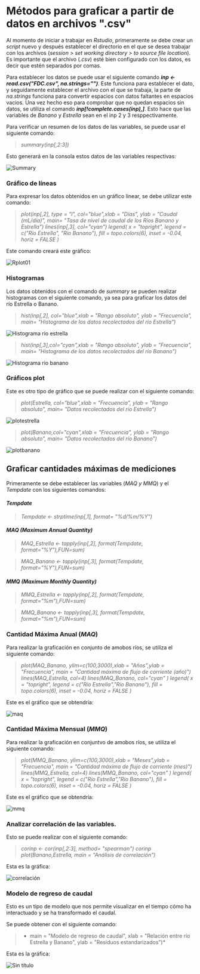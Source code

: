 # **Métodos para graficar a partir de datos en archivos ".csv"**
  Al momento de iniciar a trabajar en *Rstudio*, primeramente se debe crear un *script* nuevo y después establecer el directorio en el que se desea trabajar con los archivos (*session > set working directory > to source file location*). Es importante que el archivo (*.csv*) esté bien configurado con los datos, es decir que estén separados por comas.
  
  Para establecer los datos se puede usar el siguiente comando ***inp <- read.csv("FDC.csv", na.strings="")***. Este funciona para establecer el dato, y seguidamente establecer el archivo con el que se trabaja, la parte de *na.strings* funciona para convertir espacios con datos faltantes en espacios vacios. Una vez hecho eso para comprobar que no quedan espacios sin datos, se utiliza el comando ***inp[!complete.cases(inp),]***. Esto hace que las variables de *Banano* y *Estrella* sean en el inp 2 y 3 resppectivamente.
  
  Para verificar un resumen de los datos de las variables, se puede usar el siguiente comando:
  >*summary(inp[,2:3])*

Esto generará en la consola estos datos de las variables respectivas:

![Summary](https://user-images.githubusercontent.com/83330908/119290174-44353f80-bc09-11eb-98d8-def2d617167f.PNG)


### Gráfico de líneas

Para expresar los datos obtenidos en un gráfico linear, se debe utilizar este comando:
 
>*plot(inp[,2], type = "l", col="blue",xlab = "Días", ylab = "Caudal (mL/día)", main= "Tasa de nivel de caudal de los Ríos Banano y Estrella")
lines(inp[,3], col="cyan")
legend(
  x = "topright",
  legend = c("Río Estrella", "Río Banano"),
  fill = topo.colors(6),
  inset = -0.04,
  horiz = FALSE
  )*

Este comando creará este gráfico:

![Rplot01](https://user-images.githubusercontent.com/83330908/119286951-b5252900-bc02-11eb-8762-c4e33b0bff5b.png)

### Histogramas

Los datos obtenidos con el comando de *summary* se pueden realizar histogramas con el siguiente comando, ya sea para graficar los datos del río Estrella o Banano.

>*hist(inp[,2], col="blue",xlab = "Rango absoluto", ylab = "Frecuencia", main= "Histograma de los datos recolectados del río Estrella")*

![Histograma rio estrella](https://user-images.githubusercontent.com/83330908/119290278-76df3800-bc09-11eb-9c30-fee72f41644d.png)

>*hist(inp[,3],col="cyan",xlab = "Rango absoluto", ylab = "Frecuencia", main= "Histograma de los datos recolectados del río Banano")*

![Histograma rio banano](https://user-images.githubusercontent.com/83330908/119290435-ba39a680-bc09-11eb-948c-9d55f397b5f1.png)
 
### Gráficos plot

Este es otro tipo de gráfico que se puede realizar con el siguiente comando:

>*plot(Estrella, col="blue",xlab = "Frecuencia", ylab = "Rango absoluto", main= "Datos recolectados del río Estrella")*

![plotestrella](https://user-images.githubusercontent.com/83330908/119291602-f79f3380-bc0b-11eb-9acb-75ff61ac7da9.png)

>*plot(Banano,col="cyan",xlab = "Frecuencia", ylab = "Rango absoluto", main= "Datos recolectados del río Banano")*

![plotbanano](https://user-images.githubusercontent.com/83330908/119291612-ff5ed800-bc0b-11eb-8e0f-0fd9876b1a77.png)

## **Graficar cantidades máximas de mediciones**

Primeramente se debe establecer las variables (*MAQ y MMQ*) y el *Tempdate* con los siguientes comandos:

#### *Tempdate*

>*Tempdate <- strptime(inp[,1], format= "%d/%m/%Y")*

#### *MAQ (Maximum Annual Quantity)*

>*MAQ_Estrella <- tapply(inp[,2], format(Tempdate, format="%Y"),FUN=sum)*

>*MAQ_Banano <- tapply(inp[,3], format(Tempdate, format="%Y"),FUN=sum)*

#### *MMQ (Maximum Monthly Quantity)*

>*MMQ_Estrella <- tapply(inp[,2], format(Tempdate, format="%m"),FUN=sum)*

>*MMQ_Banano <- tapply(inp[,3], format(Tempdate, format="%m"),FUN=sum)*

### Cantidad Máxima Anual (*MAQ*)

Para realizar la graficación en conjunto de amobos ríos, se utiliza el siguiente comando:

>*plot(MAQ_Banano, ylim=c(100,3000),xlab = "Años",ylab = "Frecuencia", main = "Cantidad máxima de flujo de corriente (año)")
lines(MAQ_Estrella, col=4)
lines(MAQ_Banano, col="cyan" )
legend(
  x = "topright",
  legend = c("Río Estrella","Río Banano"),
  fill = topo.colors(6),
  inset = -0.04,
  horiz = FALSE
)*

Este es el gráfico que se obtendría:

![maq](https://user-images.githubusercontent.com/83330908/119294580-02f55d80-bc12-11eb-86df-20157bbb18ba.png)

### Cantidad Máxima Mensual (*MMQ*)

Para realizar la graficación en conjuntvo de amobos ríos, se utiliza el siguiente comando:

  >*plot(MMQ_Banano, ylim=c(100,3000),xlab = "Meses",ylab = "Frecuencia", main = "Cantidad máxima de flujo de corriente (mes)")                                                       lines(MMQ_Estrella, col=4)                                                                                                                                                       lines(MMQ_Banano, col="cyan" )                                                                                                                                                   legend(
  x = "topright",
  legend = c("Río Estrella","Río Banano"),
  fill = topo.colors(6),
  inset = -0.04,
  horiz = FALSE
)*

Este es el gráfico que se obtendría:

![mmq](https://user-images.githubusercontent.com/83330908/119294904-c5dd9b00-bc12-11eb-8fd7-6cca377ca85b.png)

### Analizar correlación de las variables.

Esto se puede realizar con el siguiente comando:

> *corinp <- cor(inp[,2:3], method= "spearman")                                                                                                                                     corinp                                                                                                                                                                           plot(Banano,Estrella, main = "Análisis de correlación")*

Esta es la gráfica:

![correlación](https://user-images.githubusercontent.com/83330908/119297336-f96ef400-bc17-11eb-87d1-a5e137ff0bff.png)

### Modelo de regreso de caudal

Esto es un tipo de modelo que nos permite visualizar en el tiempo cómo ha interactuado y se ha transformado el caudal.

Se puede obtener con el siguiente comando:

>* main = "Modelo de regreso de caudal", 
     xlab = "Relación entre río Estrella y Banano", 
     ylab = "Residuos estandarizados")*
     
Esta es la gráfica:

![Sin título](https://user-images.githubusercontent.com/83330908/119298962-499b8580-bc1b-11eb-9c4e-1a14f42e56bb.png)



